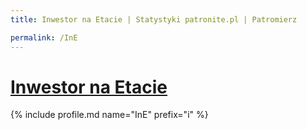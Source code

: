 ```yaml
---
title: Inwestor na Etacie | Statystyki patronite.pl | Patromierz

permalink: /InE
---
```


# [Inwestor na Etacie](https://patronite.pl/InE)

{% include profile.md name="InE" prefix="i" %}
